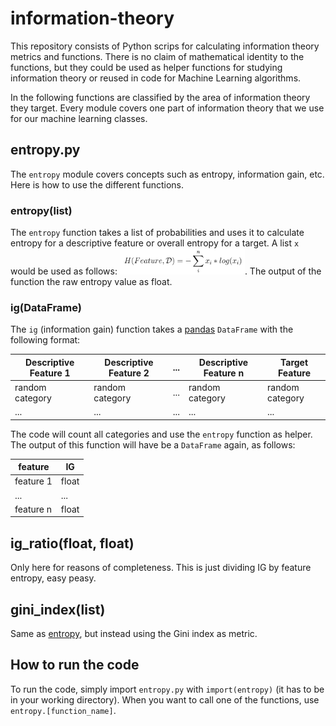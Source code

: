 # information-theory

This repository consists of Python scrips for calculating information theory metrics and functions. There is no claim of mathematical identity to the functions, but they could be used as helper functions for studying information theory or reused in code for Machine Learning algorithms.

In the following functions are classified by the area of information theory they target. Every module covers one part of information theory that we use for our machine learning classes.

## entropy.py
The `entropy` module covers concepts such as entropy, information gain, etc. Here is how to use the different functions.

### entropy(list)
The `entropy` function takes a list of probabilities and uses it to calculate entropy for a descriptive feature or overall entropy for a target. A list `x` would be used as follows: <img src="images/equation1.png" width="200">. The output of the function the raw entropy value as float.

### ig(DataFrame)
The `ig` (information gain) function takes a [pandas](https://pandas.pydata.org/) `DataFrame` with the following format:

| Descriptive Feature 1 | Descriptive Feature 2 | ... | Descriptive Feature n | Target Feature |
| ----------------------|-----------------------|-----|-----------------------|--------------- |
| random category       | random category       | ... | random category       | random category|
| ...                   | ...                   | ... | ...                   | ...            |

The code will count all categories and use the `entropy` function as helper. The output of this function will have be a `DataFrame` again, as follows:

| feature   | IG    |
| --------- | ----- |
| feature 1 | float |
| ...       | ...   |
| feature n | float |

## ig_ratio(float, float)
Only here for reasons of completeness. This is just dividing IG by feature entropy, easy peasy.

## gini_index(list)
Same as [entropy](#entropylist), but instead using the Gini index as metric.

## How to run the code
To run the code, simply import `entropy.py` with `import(entropy)` (it has to be in your working directory). When you want to call one of the functions, use `entropy.[function_name]`.

